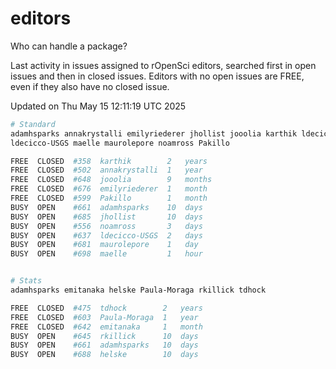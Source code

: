# editors

Who can handle a package?

Last activity in issues assigned to rOpenSci editors, searched first in open
issues and then in closed issues. Editors with no open issues are FREE, even if
they also have no closed issue.


Updated on Thu May 15 12:11:19 UTC 2025

```bash
# Standard
adamhsparks annakrystalli emilyriederer jhollist jooolia karthik ldecicco
ldecicco-USGS maelle maurolepore noamross Pakillo

FREE  CLOSED  #358  karthik        2   years
FREE  CLOSED  #502  annakrystalli  1   year
FREE  CLOSED  #648  jooolia        9   months
FREE  CLOSED  #676  emilyriederer  1   month
FREE  CLOSED  #599  Pakillo        1   month
BUSY  OPEN    #661  adamhsparks    10  days
BUSY  OPEN    #685  jhollist       10  days
BUSY  OPEN    #556  noamross       3   days
BUSY  OPEN    #637  ldecicco-USGS  2   days
BUSY  OPEN    #681  maurolepore    1   day
BUSY  OPEN    #698  maelle         1   hour


# Stats
adamhsparks emitanaka helske Paula-Moraga rkillick tdhock

FREE  CLOSED  #475  tdhock        2   years
FREE  CLOSED  #603  Paula-Moraga  1   year
FREE  CLOSED  #642  emitanaka     1   month
BUSY  OPEN    #645  rkillick      10  days
BUSY  OPEN    #661  adamhsparks   10  days
BUSY  OPEN    #688  helske        10  days
```
